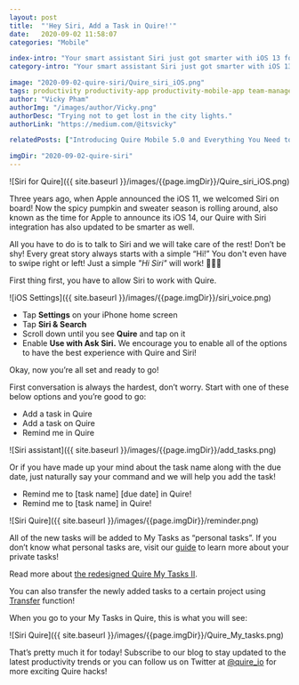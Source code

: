 ```yaml
---
layout: post
title:  "'Hey Siri, Add a Task in Quire!'"
date:   2020-09-02 11:58:07
categories: "Mobile"

index-intro: "Your smart assistant Siri just got smarter with iOS 13 for you in Quire. Simply call up Siri and start a conversation now!"
category-intro: "Your smart assistant Siri just got smarter with iOS 13 for you in Quire. Simply call up Siri and start a conversation now!"

image: "2020-09-02-quire-siri/Quire_siri_iOS.png"
tags: productivity productivity-app productivity-mobile-app team-management-software work-management-software team-communication team-productivity task-scheduling-software increase-productivity remote-team to-do-list-app working-remotely remote-teams task-management task-management-software project-management-software productivity-tips to-do-list task-list teamwork Siri voice-assistant Quire-mobile
author: "Vicky Pham"
authorImg: "/images/author/Vicky.png"
authorDesc: "Trying not to get lost in the city lights."
authorLink: "https://medium.com/@itsvicky"

relatedPosts: ["Introducing Quire Mobile 5.0 and Everything You Need to Know", "Quire Mobile 3.0: Kanban Board comes to Mobile App", "Quire: Building a Sophisticated Mobile App with Google’s Flutter"]

imgDir: "2020-09-02-quire-siri"
---
```


![Siri for Quire]({{ site.baseurl }}/images/{{page.imgDir}}/Quire_siri_iOS.png)

Three years ago, when Apple announced the iOS 11, we welcomed Siri on board! Now the spicy pumpkin and sweater season is rolling around, also known as the time for Apple to announce its iOS 14, our Quire with Siri integration has also updated to be smarter as well.

All you have to do is to talk to Siri and we will take care of the rest! Don’t be shy! Every great story always starts with a simple “Hi!” You don't even have to swipe right or left! Just a simple *"Hi Siri"* will work! 👋👋👋

First thing first, you have to allow Siri to work with Quire. 

![iOS Settings]({{ site.baseurl }}/images/{{page.imgDir}}/siri_voice.png)

* Tap **Settings** on your iPhone home screen
* Tap **Siri & Search**
* Scroll down until you see **Quire** and tap on it
* Enable **Use with Ask Siri.** We encourage you to enable all of the options to have the best experience with Quire and Siri!
 
Okay, now you’re all set and ready to go!
 
First conversation is always the hardest, don’t worry. Start with one of these below options and you’re good to go:
 
* Add a task in Quire 
* Add a task on Quire 
* Remind me in Quire 

![Siri assistant]({{ site.baseurl }}/images/{{page.imgDir}}/add_tasks.png)

Or if you have made up your mind about the task name along with the due date, just naturally say your command and we will help you add the task! 
 
* Remind me to [task name] [due date] in Quire! 
* Remind me to [task name] in Quire!
 
![Siri Quire]({{ site.baseurl }}/images/{{page.imgDir}}/reminder.png)
 
All of the new tasks will be added to My Tasks as “personal tasks”. If you don’t know what personal tasks are, visit our [guide](https://quire.io/guide/my-tasks/#personal-tasks) to learn more about your private tasks! 

<p class="notice">Read more about <a href="https://quire.io/blog/p/Quire-my-tasks-guides-and-tips.html">the redesigned Quire My Tasks II</a>.</p>

You can also transfer the newly added tasks to a certain project using [Transfer](https://quire.io/guide/move-tasks/#transfer-a-task) function! 

When you go to your My Tasks in Quire, this is what you will see:

![Siri Quire]({{ site.baseurl }}/images/{{page.imgDir}}/Quire_My_tasks.png) 

That’s pretty much it for today! Subscribe to our blog to stay updated to the latest productivity trends or you can follow us on Twitter at [@quire_io](https://twitter.com/quire_io) for more exciting Quire hacks! 


[jekyll]:      http://jekyllrb.com
[jekyll-gh]:   https://github.com/jekyll/jekyll
[jekyll-help]: https://github.com/jekyll/jekyll-help
